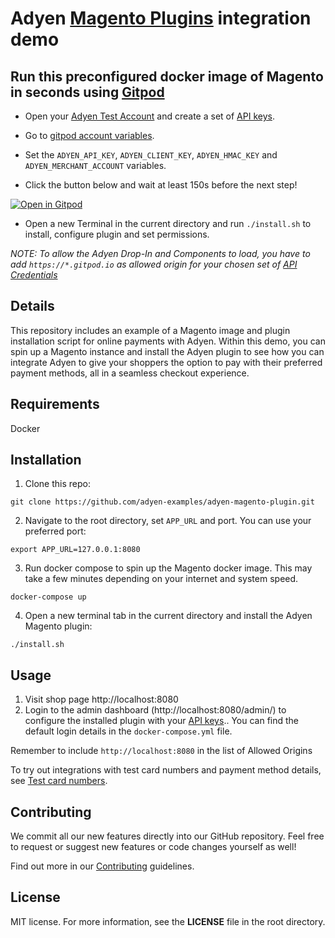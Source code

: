 # Adyen [Magento Plugins](https://docs.adyen.com/checkout) integration demo

## Run this preconfigured docker image of Magento in seconds using [Gitpod](https://gitpod.io/)

* Open your [Adyen Test Account](https://ca-test.adyen.com/ca/ca/overview/default.shtml) and create a set of [API keys](https://docs.adyen.com/user-management/how-to-get-the-api-key).
* Go to [gitpod account variables](https://gitpod.io/variables).
* Set the `ADYEN_API_KEY`, `ADYEN_CLIENT_KEY`, `ADYEN_HMAC_KEY` and `ADYEN_MERCHANT_ACCOUNT` variables.

* Click the button below and wait at least 150s before the next step!

[![Open in Gitpod](https://gitpod.io/button/open-in-gitpod.svg)](https://gitpod.io/#https://github.com/adyen-examples/adyen-magento-plugin)

* Open a new Terminal in the current directory and run `./install.sh` to install, configure plugin and set permissions.

_NOTE: To allow the Adyen Drop-In and Components to load, you have to add `https://*.gitpod.io` as allowed origin for your chosen set of [API Credentials](https://ca-test.adyen.com/ca/ca/config/api_credentials_new.shtml)_

## Details

This repository includes an example of a Magento image and plugin installation script for online payments with Adyen. Within this demo, you can spin up a Magento instance and install the Adyen plugin to see how you can integrate Adyen to give your shoppers the option to pay with their preferred payment methods, all in a seamless checkout experience.

## Requirements

Docker

## Installation

1. Clone this repo:

```
git clone https://github.com/adyen-examples/adyen-magento-plugin.git
```

2. Navigate to the root directory, set `APP_URL` and port. You can use your preferred port:

```
export APP_URL=127.0.0.1:8080
```

3. Run docker compose to spin up the Magento docker image. This may take a few minutes depending on your internet and system speed.

```
docker-compose up
```

4. Open a new terminal tab in the current directory and install the Adyen Magento plugin:

```
./install.sh
```

## Usage

1. Visit shop page http://localhost:8080
2. Login to the admin dashboard (http://localhost:8080/admin/) to configure the installed plugin with your [API keys](https://docs.adyen.com/user-management/how-to-get-the-api-key).. You can find the default login details in the `docker-compose.yml` file.

Remember to include `http://localhost:8080` in the list of Allowed Origins


To try out integrations with test card numbers and payment method details, see [Test card numbers](https://docs.adyen.com/development-resources/test-cards/test-card-numbers).

## Contributing

We commit all our new features directly into our GitHub repository. Feel free to request or suggest new features or code changes yourself as well!

Find out more in our [Contributing](https://github.com/adyen-examples/.github/blob/main/CONTRIBUTING.md) guidelines.

## License

MIT license. For more information, see the **LICENSE** file in the root directory.
